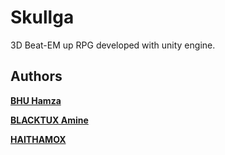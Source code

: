 # Skullga
3D Beat-EM up RPG developed with unity engine.

## Authors

[**BHU Hamza**](https://github.com/Bisho11)

[**BLACKTUX Amine**](https://github.com/unk1ndled/)

[**HAITHAMOX**](https://github.com/Haitham-Oumanhou)
